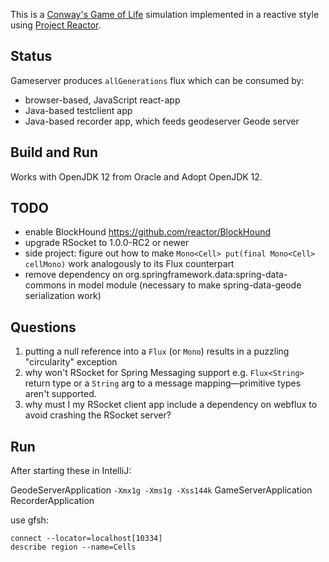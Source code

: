 This is a [Conway's Game of Life](https://en.wikipedia.org/wiki/Conway%27s_Game_of_Life) simulation implemented in a reactive style using [Project Reactor](https://projectreactor.io/).

## Status

Gameserver produces `allGenerations` flux which can be consumed by:

* browser-based, JavaScript react-app
* Java-based testclient app
* Java-based recorder app, which feeds geodeserver Geode server

## Build and Run

Works with OpenJDK 12 from Oracle and Adopt OpenJDK 12. 

## TODO

* enable BlockHound https://github.com/reactor/BlockHound
* upgrade RSocket to 1.0.0-RC2 or newer
* side project: figure out how to make `Mono<Cell> put(final Mono<Cell> cellMono)` work analogously to its Flux counterpart
* remove dependency on org.springframework.data:spring-data-commons in model module (necessary to make spring-data-geode serialization work)

## Questions

1. putting a null reference into a `Flux` (or `Mono`) results in a puzzling "circularity" exception
2. why won't RSocket for Spring Messaging support e.g. `Flux<String>` return type or a `String` arg to a message mapping&mdash;primitive types aren't supported.
3. why must I my RSocket client app include a dependency on webflux to avoid crashing the RSocket server?

## Run

After starting these in IntelliJ:

GeodeServerApplication `-Xmx1g -Xms1g -Xss144k`
GameServerApplication
RecorderApplication

use gfsh:

```
connect --locator=localhost[10334]
describe region --name=Cells
```